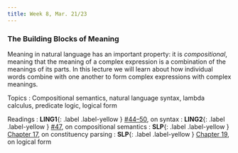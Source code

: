 ```yaml
---
title: Week 8, Mar. 21/23
---
```


### The Building Blocks of Meaning

Meaning in natural language has an important property: it is _compositional_, meaning that the meaning of a complex 
expression is a combination of the meanings of its parts. In this lecture we will learn about how individual words 
combine with one another to form complex expressions with complex meanings.

Topics
: Compositional semantics, natural language syntax, lambda calculus, predicate logic, logical form

Readings
: **LING1**{: .label .label-yellow } 
[\#44–50](https://www.morganclaypool.com/doi/abs/10.2200/S00493ED1V01Y201303HLT020), on syntax
: **LING2**{: .label .label-yellow }
[\#47](https://www.morganclaypool.com/doi/abs/10.2200/S00935ED1V02Y201907HLT043), on compositional semantics
: **SLP**{: .label .label-yellow } [Chapter 17](https://web.stanford.edu/~jurafsky/slp3/17.pdf), on constituency 
parsing
: **SLP**{: .label .label-yellow } [Chapter 19](https://web.stanford.edu/~jurafsky/slp3/19.pdf), on logical form

